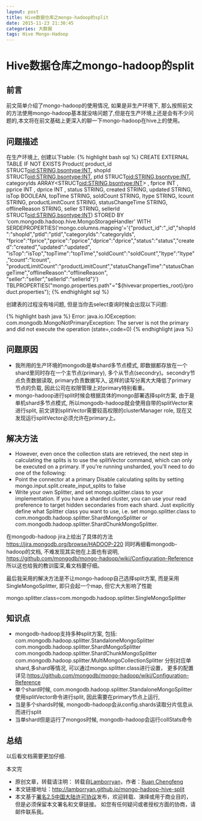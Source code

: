 ```yaml
---
layout: post
title: Hive数据仓库之mongo-hadoop的split
date: 2015-11-23 21:30:45
categories: 大数据
tags: Hive Mongo-Hadoop
---
```

# Hive数据仓库之mongo-hadoop的split

## 前言

前文简单介绍了mongo-hadoop的使用情况, 如果是非生产环境下, 那么按照前文的方法使用mongo-hadoop基本就没啥问题了,但是在生产环境上还是会有不少问题的,本文将在前文基础上更深入的聊一下mongo-hadoop在hive上的使用。

## 问题描述

在生产环境上, 创建以下table:
{% highlight bash sql %}
CREATE EXTERNAL TABLE IF NOT EXISTS Product(
    product_id STRUCT<oid:STRING,bsontype:INT>,
    shopId STRUCT<oid:STRING,bsontype:INT>,
    ptId STRUCT<oid:STRING,bsontype:INT>,
    categoryIds ARRAY<STRUCT<oid:STRING,bsontype:INT>> ,
    fprice INT ,
    pprice INT ,
    dprice INT ,
    status STRING,
    created STRING,
    updated STRING,
    isTop BOOLEAN,
    topTime STRING,
    soldCount STRING,
    ltype STRING,
    lcount STRING,
    productLimitCount STRING,
    statusChangeTime STRING,
    offlineReason STRING,
    seller STRING,
    sellerId STRUCT<oid:STRING,bsontype:INT>)
STORED BY 'com.mongodb.hadoop.hive.MongoStorageHandler'
WITH SERDEPROPERTIES('mongo.columns.mapping'='{"product_id":"_id","shopId":"shopId","ptId":"ptId","categoryIds":"categoryIds",
    "fprice":"fprice","pprice":"pprice","dprice":"dprice","status":"status","created":"created","updated":"updated",
    "isTop":"isTop","topTime":"topTime","soldCount":"soldCount","ltype":"ltype","lcount":"lcount",
    "productLimitCount":"productLimitCount","statusChangeTime":"statusChangeTime","offlineReason":"offlineReason",
    "seller":"seller","sellerId":"sellerId"}')
TBLPROPERTIES("mongo.properties.path"="${hivevar:properties_root}/product.properties");
{% endhighlight sql %}

创建表的过程没有啥问题, 但是当你去select查询时候会出现以下问题:

{% highlight bash java %}
Error: java.io.IOException: com.mongodb.MongoNotPrimaryException: The server is not the primary and did not execute the operation (state=,code=0)
{% endhighlight java %}

## 问题原因

* 我所用的生产环境的mongodb是单shard多节点模式, 即数据都存放在一个shard里同时存在一个主节点(primary), 多个从节点(secondry)。secondry节点负责数据读取, primary负责数据写入, 这样的读写分离大大降低了primary节点的负载, 因此公司在权限管理上对primary特别看重。
* mongo-hadoop进行split时候会根据具体的mongo部署选择split方案, 由于是单机shard多节点模式, 所以mongodb-hadoop就会使用自带的splitVector来进行split, 前文讲到splitVector需要较高权限的clusterManager role, 现在又发现运行splitVector必须允许在primary上。

## 解决方法

* However, even once the collection stats are retrieved, the next step in calculating the splits is to use the splitVector command, which can only be executed on a primary. If you're running unsharded, you'll need to do one of the following:
* Point the connector at a primary
Disable calculating splits by setting mongo.input.split.create_input_splits to false
* Write your own Splitter, and set mongo.splitter.class to your implementation.
If you have a sharded cluster, you can use your read preference to target hidden secondaries from each shard. Just explicitly define what Splitter class you want to use, i.e. set mongo.splitter.class to com.mongodb.hadoop.splitter.ShardMongoSplitter or com.mongodb.hadoop.splitter.ShardChunkMongoSplitter.

在mongodb-hadoop jira上给出了具体的方法 https://jira.mongodb.org/browse/HADOOP-220
同时再细看mongodb-hadoop的文档, 不难发现其实他在上面也有说明, https://github.com/mongodb/mongo-hadoop/wiki/Configuration-Reference
所以这也给我的教训蛮深,看文档要仔细。

最后我采用的解决方法是不让mongo-hadoop自己选择split方案, 而是采用SingleMongoSplitter, 即只会起一个map, 但它大大影响了性能

mongo.splitter.class=com.mongodb.hadoop.splitter.SingleMongoSplitter

## 知识点

* mongodb-hadoop支持多种split方案, 包括:
    com.mongodb.hadoop.splitter.StandaloneMongoSplitter
    com.mongodb.hadoop.splitter.ShardMongoSplitter
    com.mongodb.hadoop.splitter.ShardChunkMongoSplitter
    com.mongodb.hadoop.splitter.MultiMongoCollectionSplitter
  分别对应单shard,多shard等情况, 可以通过mongo.splitter.class进行设置， 更多的配置详见:https://github.com/mongodb/mongo-hadoop/wiki/Configuration-Reference
* 单个shard时候, com.mongodb.hadoop.splitter.StandaloneMongoSplitter使用splitVector命令进行split, 因此需要在primary节点上运行,
* 当是多个shards时候, mongodb-hadoop会从config.shards读取分片信息从而进行split
* 当单shard但是运行了mongos时候, mongodb-hadoop会运行collStats命令

## 总结

以后看文档需要更加仔细.

本文完


* 原创文章，转载请注明： 转载自[Lamborryan](<http://lamborryan.github.io>)，作者：[Ruan Chengfeng](<http://lamborryan.github.io/about/>)
* 本文链接地址：http://lamborryan.github.io/mongo-hadoop-hive-split
* 本文基于[署名2.5中国大陆许可协议](<http://creativecommons.org/licenses/by/2.5/cn/>)发布，欢迎转载、演绎或用于商业目的，但是必须保留本文署名和文章链接。 如您有任何疑问或者授权方面的协商，请邮件联系我。
